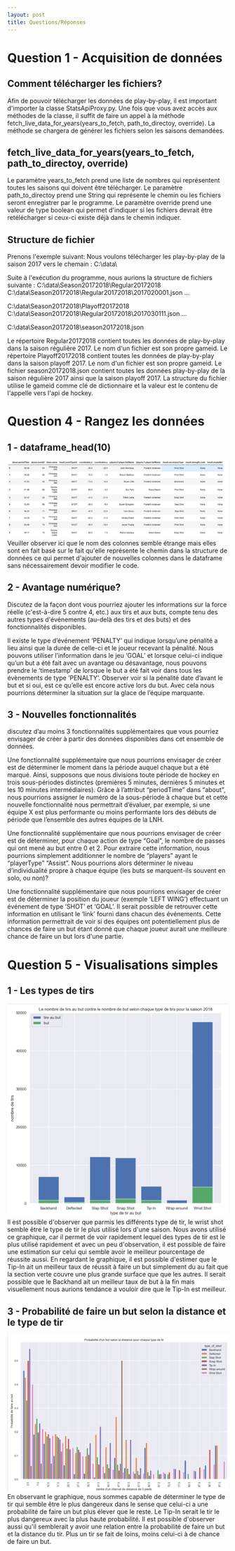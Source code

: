 ```yaml
---
layout: post
title: Questions/Réponses
---
```

# Question 1 - Acquisition de données

## Comment télécharger les fichiers?
Afin de pouvoir télécharger les données de play-by-play, il est important d'importer la classe StatsApiProxy.py.
Une fois que vous avez accès aux méthodes de la classe, il suffit de faire un appel à la méthode fetch_live_data_for_years(years_to_fetch, path_to_directoy, override).
La méthode se chargera de générer les fichiers selon les saisons demandées.

## fetch_live_data_for_years(years_to_fetch, path_to_directoy, override)
Le paramètre years_to_fetch prend une liste de nombres qui représentent toutes les saisons qui doivent être télécharger.
Le paramètre path_to_directoy prend une String qui représente le chemin ou les fichiers seront enregistrer par le programme.
Le paramètre override prend une valeur de type boolean qui permet d'indiquer si les fichiers devrait être retélécharger si ceux-ci existe déjà dans le chemin indiquer.

## Structure de fichier
Prenons l'exemple suivant:
Nous voulons télécharger les play-by-play de la saison 2017 vers le chemain : C:\data\

Suite à l'exécution du programme, nous aurions la structure de fichiers suivante :
C:\data\Season20172018\Regular20172018
C:\data\Season20172018\Regular20172018\2017020001.json
...

C:\data\Season20172018\Playoff20172018
C:\data\Season20172018\Regular20172018\2017030111.json
...

C:\data\Season20172018\season20172018.json

Le répertoire Regular20172018 contient toutes les données de play-by-play dans la saison régulière 2017. Le nom d'un fichier est son propre gameid.
Le répertoire Playoff20172018 contient toutes les données de play-by-play dans la saison playoff 2017. Le nom d'un fichier est son propre gameid.
Le fichier season20172018.json contient toutes les données play-by-play de la saison régulière 2017 ainsi que la saison playoff 2017. La structure du fichier utilise le gameid comme clé de dictionnaire et la valeur est le contenu de l'appelle vers l'api de hockey.

# Question 4 - Rangez les données

## 1 - dataframe_head(10)
![Alt text](./../pictures/question_4_1.png "dataframe_head(10)")
Veuiller observer ici que le nom des colonnes semble étrange mais elles sont en fait basé sur le fait qu'elle représente le chemin dans la structure de données ce qui permet d'ajouter de nouvelles colonnes dans le dataframe sans nécessairement devoir modifier le code.

## 2 - Avantage numérique?
Discutez de la façon dont vous pourriez ajouter les informations sur la force réelle (c'est-à-dire 5 contre 4, etc.) aux tirs et aux buts, compte tenu des autres types d'événements (au-delà des tirs et des buts) et des fonctionnalités disponibles.

Il existe le type d’événement ‘PENALTY’ qui indique lorsqu’une pénalité a lieu ainsi que la durée de celle-ci et le joueur recevant la pénalité.
Nous pouvons utiliser l’information dans le jeu ‘GOAL’ et lorsque celui-ci indique qu’un but a été fait avec un avantage ou désavantage, nous pouvons prendre le ‘timestamp’ de lorsque le but a été fait voir dans tous les évènements de type ‘PENALTY’.
Observer voir si la pénalité date d’avant le but et si oui, est ce qu’elle est encore active lors du but.
Avec cela nous pourrions déterminer la situation sur la glace de l’équipe marquante.

## 3 - Nouvelles fonctionnalités
discutez d’au moins 3 fonctionnalités supplémentaires que vous pourriez envisager de créer à partir des données disponibles dans cet ensemble de données.

Une fonctionnalité supplémentaire que nous pourrions envisager de créer est de déterminer le moment dans la période auquel chaque but a été marqué.
Ainsi, supposons que nous divisions toute période de hockey en trois sous-périodes distinctes (premières 5 minutes, dernières 5 minutes et les 10 minutes intermédiaires).
Grâce à l’attribut “periodTime” dans “about”, nous pourrions assigner le numéro de la sous-période à chaque but et cette nouvelle fonctionnalité nous permettrait d’évaluer, par exemple, si une équipe X est plus performante ou moins performante lors des débuts de période que l’ensemble des autres équipes de la LNH.

Une fonctionnalité supplémentaire que nous pourrions envisager de créer est de déterminer, pour chaque action de type “Goal”, le nombre de passes qui ont mené au but entre 0 et 2.
Pour extraire cette information, nous pourrions simplement additionner le nombre de “players” ayant le “playerType” “Assist”.
Nous pourrions alors déterminer le niveau d’individualité propre à chaque équipe (les buts se marquent-ils souvent en solo, ou non)?

Une fonctionnalité supplémentaire que nous pourrions envisager de créer est de déterminer la position du joueur (exemple ‘LEFT WING’) effectuant un événement de type ‘SHOT’ et ‘GOAL’.
Il serait possible de retrouver cette information en utilisant le ‘link’ fourni dans chacun des événements.
Cette information permettrait de voir si des équipes ont potentiellement plus de chances de faire un but étant donné que chaque joueur aurait une meilleure chance de faire un but lors d'une partie.

# Question 5 - Visualisations simples

## 1 - Les types de tirs
![Alt text](./../pictures/question_5_1.png "Nombre de tirs total contre le nombre de but par type")
Il est possible d'observer que parmis les différents type de tir, le wrist shot semble être le type de tir le plus utilisé lors d'une saison.
Nous avons utilisé ce graphique, car il permet de voir rapidement lequel des types de tir est le plus utilisé rapidement et avec un peu d'observation, il est possible de faire une estimation sur celui qui semble avoir le meilleur pourcentage de réussite aussi.
En regardant le graphique, il est possible d'estimer que le Tip-In ait un meilleur taux de réussit à faire un but simplement du au fait que la section verte couvre une plus grande surface que que les autres. Il serait possible que le Backhand ait un meilleur taux de but à la fin mais visuellement nous aurions tendance a vouloir dire que le Tip-In est meilleur.

## 3 - Probabilité de faire un but selon la distance et le type de tir
![Alt text](./../pictures/question_5_3.png "probabilité de faire un but")
En observant le graphique, nous sommes capable de déterminer le type de tir qui semble être le plus dangereux dans le sense que celui-ci a une probabilité de faire un but plus élever que le reste.
Le Tip-In serait le tir le plus dangereux avec la plus haute probabilité.
Il est possible d'observer aussi qu'il semblerait y avoir une relation entre la probabilité de faire un but et la distance du tir.
Plus un tir se fait de loins, moins celui-ci à de chance de faire un but.
